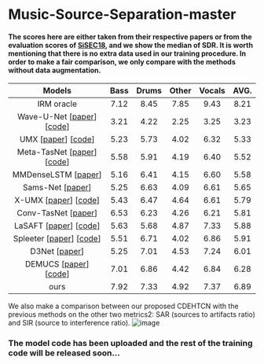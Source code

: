 # Music-Source-Separation-master 
#### The scores here are either taken from their respective papers or from the evaluation scores of [SiSEC18](https://arxiv.org/pdf/1804.06267.pdf), and we show the median of SDR. It is worth mentioning that there is no extra data used in our training procedure. In order to make a fair comparison, we only compare with the methods without data augmentation.
|Models|Bass|Drums|Other|Vocals|AVG.|
|:--:|:--:|:--:|:--:|:--:|:--:|
|IRM oracle|7.12|8.45|7.85|9.43|8.21|
|Wave-U-Net [[paper](https://arxiv.org/pdf/1806.03185.pdf)] [[code](https://github.com/f90/Wave-U-Net-Pytorch)]|3.21|4.22|2.25|3.25|3.23|
|UMX [[paper](https://hal.inria.fr/hal-02293689/document)] [[code](https://github.com/sigsep/open-unmix-pytorch)]|5.23|5.73|4.02|6.32|5.33|
|Meta-TasNet [[paper](https://arxiv.org/pdf/2002.07016.pdf)] [[code](https://github.com/pfnet-research/meta-tasnet)]|5.58|5.91|4.19|6.40|5.52|
|MMDenseLSTM [[paper](https://arxiv.org/pdf/1805.02410.pdf)]|5.16|6.41|4.15|6.60|5.58|
|Sams-Net [[paper](https://arxiv.org/pdf/1909.05746.pdf)]|5.25|6.63|4.09|6.61|5.65|
|X-UMX [[paper](https://arxiv.org/pdf/2010.04228.pdf)] [[code](https://github.com/sony/ai-research-code/tree/master/x-umx)]|5.43|6.47|4.64|6.61|5.79|
|Conv-TasNet [[paper](https://ieeexplore.ieee.org/stamp/stamp.jsp?arnumber=8707065)]|6.53|6.23|4.26|6.21|5.81|
|LaSAFT [[paper](https://arxiv.org/pdf/2010.11631.pdf)] [[code](https://github.com/ws-choi/Conditioned-Source-Separation-LaSAFT)]|5.63|5.68|4.87|7.33|5.88|
|Spleeter [[paper](https://joss.theoj.org/papers/10.21105/joss.02154.pdf)] [[code](https://github.com/deezer/spleeter)]|5.51|6.71|4.02|6.86|5.91|
|D3Net [[paper](https://arxiv.org/pdf/2010.01733.pdf)]|5.25|7.01|4.53|7.24|6.01|
|DEMUCS [[paper](https://arxiv.org/pdf/1911.13254.pdf?ref=https://githubhelp.com)] [[code](https://github.com/facebookresearch/demucs)]|7.01|6.86|4.42|6.84|6.28|
|ours|7.92|7.33|4.92|7.37|6.89|

We also make a comparison between our proposed CDEHTCN with the previous methods on the other two metrics2: SAR (sources to artifacts ratio) and SIR (source to interference ratio). 
![image](https://github.com/YadongChen-1016/Music-Source-Separation-master/blob/main/CDE-HTCN/table3.png)

### The model code has been uploaded and the rest of the training code will be released soon...
